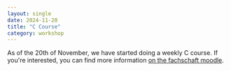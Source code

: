 ```yaml
---
layout: single
date: 2024-11-20
title: "C Course"
category: workshop
---
```


As of the 20th of November, we have started doing a weekly C course. If you're interested, you can find more information [on the fachschaft moodle](https://moodle.zdv.uni-tuebingen.de/enrol/index.php?id=428).